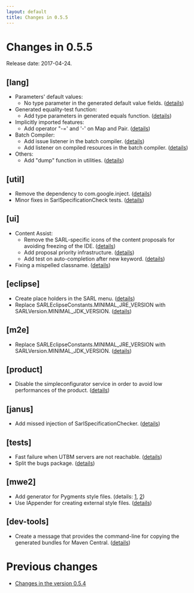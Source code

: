 ```yaml
---
layout: default
title: Changes in 0.5.5
---
```


# Changes in 0.5.5

Release date: 2017-04-24.

## [lang]
* Parameters' default values:
	* No type parameter in the generated default value fields. ([details](http://github.com/sarl/sarl/commit/82aa2dd28edeebc206673b3bf5ffcc4420891fd3))
* Generated equality-test function:
	* Add type parameters in generated equals function. ([details](http://github.com/sarl/sarl/commit/b105525eb8868253fd84858ada7533ecd603f9bc))
* Implicitly imported features:
	* Add operator "-=' and '-' on Map and Pair. ([details](http://github.com/sarl/sarl/commit/1a436c28ee1699023c2061ffd5f8f29ae74f79cd))
* Batch Compiler:
	* Add issue listener in the batch compiler. ([details](http://github.com/sarl/sarl/commit/d76b3941ea384f1d2f5284f6c56d72708ac5e07b))
	* Add listener on compiled resources in the batch compiler. ([details](http://github.com/sarl/sarl/commit/8814d584f66e45e7b135616c6d736f65e8d7c44a))
* Others:
	* Add "dump" function in utilities. ([details](http://github.com/sarl/sarl/commit/51003ec2e67b59713e0aa82633e6a52028c5bf8c))

## [util]
* Remove the dependency to com.google.inject. ([details](http://github.com/sarl/sarl/commit/a6cb6505599a6b8cde350756f8d8734989e70ce5))
* Minor fixes in SarlSpecificationCheck tests. ([details](http://github.com/sarl/sarl/commit/bf6b1109123dc1f09f653b11246989466f9774ed))

## [ui]
* Content Assist:
	* Remove the SARL-specific icons of the content proposals for avoiding freezing of the IDE. ([details](http://github.com/sarl/sarl/commit/811cc9edddec671529f7892cf99f33f805acca0f))
	* Add proposal priority infrastructure. ([details](http://github.com/sarl/sarl/commit/e9e0a03e9990132ea6138def5218ccf8e6cdabd3))
	* Add test on auto-completion after new keyword. ([details](http://github.com/sarl/sarl/commit/e36c5ac22ce48c386bf76690be38c9d6a939e5da))
* Fixing a mispelled classname. ([details](http://github.com/sarl/sarl/commit/fc6abdedea157fadcdc3546ba3f5dc8e9a2e81c2))

## [eclipse]
* Create place holders in the SARL menu. ([details](http://github.com/sarl/sarl/commit/799f5ccf2a6132b525aab9a447aece335a3fe77a))
* Replace SARLEclipseConstants.MINIMAL_JRE_VERSION with SARLVersion.MINIMAL_JDK_VERSION. ([details](http://github.com/sarl/sarl/commit/56f87c767bc71158461c42014e6a38901812eb48))

## [m2e]
* Replace SARLEclipseConstants.MINIMAL_JRE_VERSION with SARLVersion.MINIMAL_JDK_VERSION. ([details](http://github.com/sarl/sarl/commit/56f87c767bc71158461c42014e6a38901812eb48))

## [product]
* Disable the simpleconfigurator service in order to avoid low performances of the product. ([details](http://github.com/sarl/sarl/commit/56788133c97c9d012c745735f179f641d0d0d40c))

## [janus]
* Add missed injection of SarlSpecificationChecker. ([details](http://github.com/sarl/sarl/commit/78cf4d231acf291d58ae6d06946a18c151ae29e4))

## [tests]
* Fast failure when UTBM servers are not reachable. ([details](http://github.com/sarl/sarl/commit/6d8727e6dfc118a600ed5a0282f6c2496a4e8e34))
* Split the bugs package. ([details](http://github.com/sarl/sarl/commit/0a32341baad209b2198b246e66526e9b7fa1c3f3))

## [mwe2]
* Add generator for Pygments style files. (details: [1](http://github.com/sarl/sarl/commit/a72c967a76c4f783fb268b9d086c57c130a44854), [2](http://github.com/sarl/sarl/commit/75ba2dc6496be731fa54e9725a5e3fb58b19bd01))
* Use IAppender for creating external style files. ([details](http://github.com/sarl/sarl/commit/27fc8118bc0a1432a55914fb41306f1ca5b03b25))

## [dev-tools]
* Create a message that provides the command-line for copying the generated bundles for Maven Central. ([details](http://github.com/sarl/sarl/commit/47e93189d8ea535ca8d208dff217e60e0c162729))


# Previous changes

* [Changes in the version 0.5.4](./changes_0.5.4.html)

